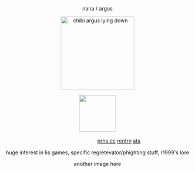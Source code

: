 <p align="center">
nana  /  argus
</p> 
<p align="center">
    <img width="200" src="https://github.com/user-attachments/assets/63f4335f-33f7-4e65-a85a-a427868a7bca" alt="chibi argus lying down">
</p>
<p align="center">
    <img width="100" src="https://komarev.com/ghpvc/?username=wolfbrothers"
        </p>
    
ㅤ ㅤㅤㅤ ㅤㅤㅤㅤㅤㅤㅤ ㅤㅤㅤ ㅤ  ㅤㅤㅤ[prns.cc](https://pronouns.cc/@argus) [rentry](https://rentry.co/rockstars) [ata](https://wolfbrothers.atabook.org/)

<p align="center">
huge interest in lis games, specific
    regretevator/phighting stuff, r1999's lore 
</p>

<p align="center">
another image here
